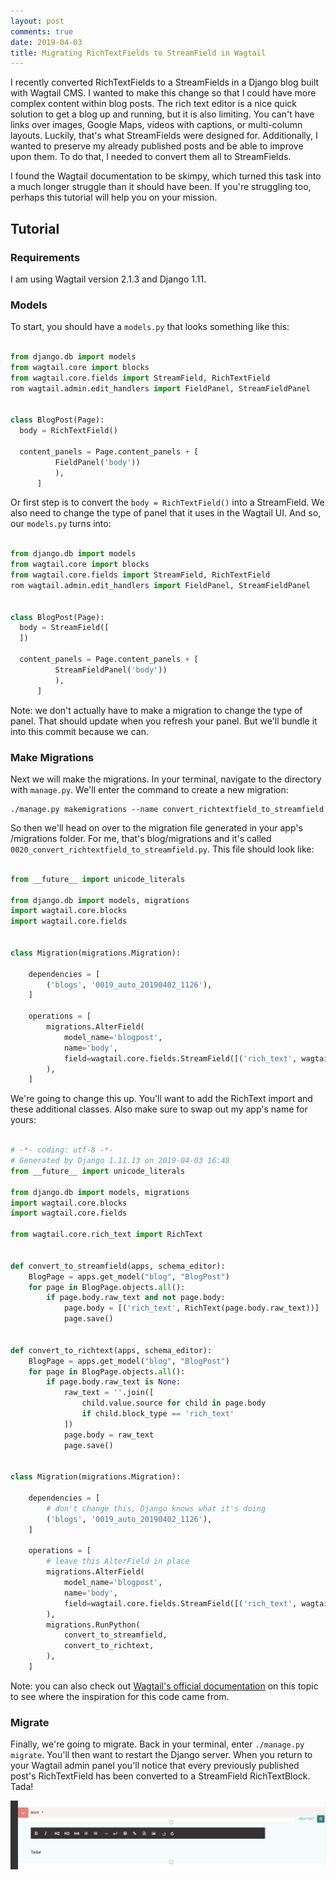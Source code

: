 ```yaml
---
layout: post
comments: true
date: 2019-04-03
title: Migrating RichTextFields to StreamField in Wagtail
---
```


I recently converted RichTextFields to a StreamFields in a Django blog built with Wagtail CMS. 
I wanted to make this change so that I could have more complex content within blog posts. The rich text editor is a nice quick solution to get a blog up and running, but it is also limiting. You can't have links over images, Google Maps, videos with captions, or multi-column layouts. Luckily, that's what StreamFields were designed for. Additionally, I wanted to preserve my already published posts and be able to improve upon them. To do that, I needed to convert them all to StreamFields.

I found the Wagtail documentation to be skimpy, which turned this task into a much longer struggle than it should have been.
If you're struggling too, perhaps this tutorial will help you on your mission.

## Tutorial

### Requirements

I am using Wagtail version 2.1.3 and Django 1.11.

### Models

To start, you should have a ```models.py``` that looks something like this:

```python

from django.db import models
from wagtail.core import blocks
from wagtail.core.fields import StreamField, RichTextField
rom wagtail.admin.edit_handlers import FieldPanel, StreamFieldPanel


class BlogPost(Page):
  body = RichTextField()

  content_panels = Page.content_panels + [
          FieldPanel('body'))
          ),
      ]

```

Or first step is to convert the ```body = RichTextField()``` into a StreamField. We also need to change the type of panel that it uses in the Wagtail UI. And so, our ```models.py``` turns into:

```python

from django.db import models
from wagtail.core import blocks
from wagtail.core.fields import StreamField, RichTextField
rom wagtail.admin.edit_handlers import FieldPanel, StreamFieldPanel


class BlogPost(Page):
  body = StreamField([
  ])

  content_panels = Page.content_panels + [
          StreamFieldPanel('body'))
          ),
      ]

```

Note: we don't actually have to make a migration to change the type of panel. That should update when you refresh your panel. But we'll bundle it into this commit because we can.

### Make Migrations

Next we will make the migrations. In your terminal, navigate to the directory with ```manage.py```. We'll enter the command to create a new migration:

```
./manage.py makemigrations --name convert_richtextfield_to_streamfield
```

So then we'll head on over to the migration file generated in your app's /migrations folder. For me, that's blog/migrations and it's called ```0020_convert_richtextfield_to_streamfield.py```. This file should look like:

```python

from __future__ import unicode_literals

from django.db import models, migrations
import wagtail.core.blocks
import wagtail.core.fields


class Migration(migrations.Migration):

    dependencies = [
        ('blogs', '0019_auto_20190402_1126'),
    ]

    operations = [
        migrations.AlterField(
            model_name='blogpost',
            name='body',
            field=wagtail.core.fields.StreamField([('rich_text', wagtail.core.blocks.RichTextBlock())]),
        ),
    ]

```

We're going to change this up. You'll want to add the RichText import and these additional classes. Also make sure to swap out my app's name for yours:

```python

# -*- coding: utf-8 -*-
# Generated by Django 1.11.13 on 2019-04-03 16:48
from __future__ import unicode_literals

from django.db import models, migrations
import wagtail.core.blocks
import wagtail.core.fields

from wagtail.core.rich_text import RichText


def convert_to_streamfield(apps, schema_editor):
    BlogPage = apps.get_model("blog", "BlogPost")
    for page in BlogPage.objects.all():
        if page.body.raw_text and not page.body:
            page.body = [('rich_text', RichText(page.body.raw_text))]
            page.save()


def convert_to_richtext(apps, schema_editor):
    BlogPage = apps.get_model("blog", "BlogPost")
    for page in BlogPage.objects.all():
        if page.body.raw_text is None:
            raw_text = ''.join([
                child.value.source for child in page.body
                if child.block_type == 'rich_text'
            ])
            page.body = raw_text
            page.save()


class Migration(migrations.Migration):

    dependencies = [
        # don't change this, Django knows what it's doing
        ('blogs', '0019_auto_20190402_1126'),
    ]

    operations = [
        # leave this AlterField in place
        migrations.AlterField(
            model_name='blogpost',
            name='body',
            field=wagtail.core.fields.StreamField([('rich_text', wagtail.core.blocks.RichTextBlock())]),
        ),
        migrations.RunPython(
            convert_to_streamfield,
            convert_to_richtext,
        ),
    ]

```

Note: you can also check out [Wagtail's official documentation](https://docs.wagtail.io/en/v2.1.3/topics/streamfield.html) on this topic to see where the inspiration for this code came from.

### Migrate

Finally, we're going to migrate. Back in your terminal, enter ```./manage.py migrate```. You'll then want to restart the Django server. When you return to your Wagtail admin panel you'll notice that every previously published post's RichTextField has been converted to a StreamField RichTextBlock. Tada!

![Wagtail RichTextBlock inside a StreamField panel](../assets/images/blog/richtextblock.png)
